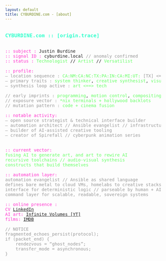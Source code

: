 ```yaml
---
layout: default
title: CYBURDINE.com - [about]
---
```

<!--
SPDX-FileCopyrightText: © 2025 Justin Burdine <justin@cyburdine.com>
SPDX-License-Identifier: BSD-3-Clause
-->
<pre class="glow">
<h3 style="color:#33ffcc">CYBURDINE.com :: [origin.trace]</h3>
<span style="color:#ff33cc">:: subject :</span> Justin Burdine  
<span style="color:#ff33cc">:: signal ID :</span> cyburdine.local <span style="color:#999">// anomaly confirmed</span>  
<span style="color:#ff33cc">:: status :</span> <span style="color:#66ff66">Technologist</span> // <span style="color:#66ff66">Artist</span> // <span style="color:#66ff66">Versatilist</span>  

<span style="color:#ff33cc">:: profile:</span>  
<span style="color:#999">— location sequence :</span> <span style="color:#66ff66">CA:NM:CA:NC:TX:PA:IN:CA:MI:UT:</span> <span style="color:#999">[TX] <=current known loacation</span>  
<span style="color:#999">— primary traits :</span> <span style="color:#66ff66">system thinker</span>, <span style="color:#66ff66">creative synthesist</span>, <span style="color:#66ff66">visual hacker</span>, <span style="color:#66ff66">meta creator</span>  
<span style="color:#999">— synthesis loop active :</span> <span style="color:#66ff66">art <==> tech</span>

<span style="color:#999">// early imprints :</span> <span style="color:#66ff66">programming</span>, <span style="color:#66ff66">motion control</span>, <span style="color:#66ff66">compositing</span>, <span style="color:#66ff66">stop motion</span>  
<span style="color:#999">// exposure vector :</span> <span style="color:#66ff66">*nix terminals + hollywood backlots</span>  
<span style="color:#999">// mutation pattern :</span> <span style="color:#66ff66">code + cinema fusion</span>  

<span style="color:#ff33cc">:: notable activity:</span>  
<span style="color:#999">— open source strategist & technical interface builder</span>  
<span style="color:#999">— automation architect // Ansible evangelist // infrastructure shaper</span>
<span style="color:#999">— builder of AI-assisted creative tooling</span>  
<span style="color:#999">— creator of Spirefall // cyberpunk animation series</span>  


<span style="color:#ff33cc">:: current vector:</span>  
<span style="color:#66ff66">fusing AI to generate art, and art to rewire AI</span>  
<span style="color:#66ff66">recursive toolchains // audio-visual synthesis</span>  
<span style="color:#66ff66">constructs that build themselves</span>

<span style="color:#ff33cc">:: automation layer:</span>  
<span style="color:#999">automation evangelist // Ansible as shared language</span>  
<span style="color:#999">defines bare metal to cloud VMs, homelabs to creative stacks</span>  
<span style="color:#999">interface for deterministic logic // parseable by human + AI</span>  
<span style="color:#999">command layer for scalable, readable, sovereign systems</span>

<span style="color:#ff33cc">:: online presence :</span>  
<span style="color:#ff33cc">CV</span> <span style="color:#66ff66"><a href="https://www.linkedin.com/in/cyburdine/" target="_blank" rel="noopener">LinkedIn</a></span>  
<span style="color:#ff33cc">AI art:</span> <span style="color:#66ff66"><a href="https://www.youtube.com/@InfiniteVolumes" target="_blank" rel="noopener">Infinite Volumes [YT]</a></span>
<span style="color:#ff33cc">films:</span> <span style="color:#66ff66"><a href="https://www.imdb.com/name/nm0120984/" target="_blank" rel="noopener">IMDB</a></span>

<span style="color:#999" >// NOTICE  </span>
<span style="color:#999">fragmented_echoes_persist(protocol);
if (packet_end) {
    rendezvous = “ghost_nodes”;
    transfer_mode = asynchronous;
}
</span>
</pre>
